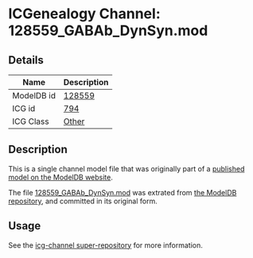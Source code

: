 # ICGenealogy Channel: 128559\_GABAb\_DynSyn.mod

## Details

Name | Description
---- | -----------
ModelDB id | [128559](http://senselab.med.yale.edu/ModelDB/ShowModel.cshtml?model=128559)
ICG id | [794](http://icg.neurotheory.ox.ac.uk/channels/other/794)
ICG Class | [Other](http://icg.neurotheory.ox.ac.uk/channels/other)

## Description

This is a single channel model file that was originally part of a [published model on the ModelDB website](http://senselab.med.yale.edu/mModelDB/ShowModel.cshtml?model=128559).

The file [128559\_GABAb\_DynSyn.mod](128559_GABAb_DynSyn.mod) was extrated from [the ModelDB repository](http://senselab.med.yale.edu/ModelDB/ShowModel.cshtml?model=128559), and committed in its original form.

## Usage

See the [icg-channel super-repository](https://github.com/icgenealogy/icg-channels) for more information.